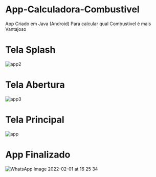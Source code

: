 # App-Calculadora-Combustivel
App Criado em Java (Android) Para calcular qual Combustivel é mais Vantajoso 

# Tela Splash


![app2](https://user-images.githubusercontent.com/38733044/152000922-beabffd5-4cf3-4c23-a370-1b219a7ca5fa.PNG)



# Tela Abertura

![app3](https://user-images.githubusercontent.com/38733044/152000330-e1c6a730-19f7-40f7-926c-829c78504246.PNG)



# Tela Principal

![app](https://user-images.githubusercontent.com/38733044/151873373-c1da8cbf-76c5-4921-970f-30222c38e54d.PNG)

# App Finalizado

![WhatsApp Image 2022-02-01 at 16 25 34](https://user-images.githubusercontent.com/38733044/152037201-5fa4f16c-20e3-45f6-a859-ed5578997c4b.jpeg)
